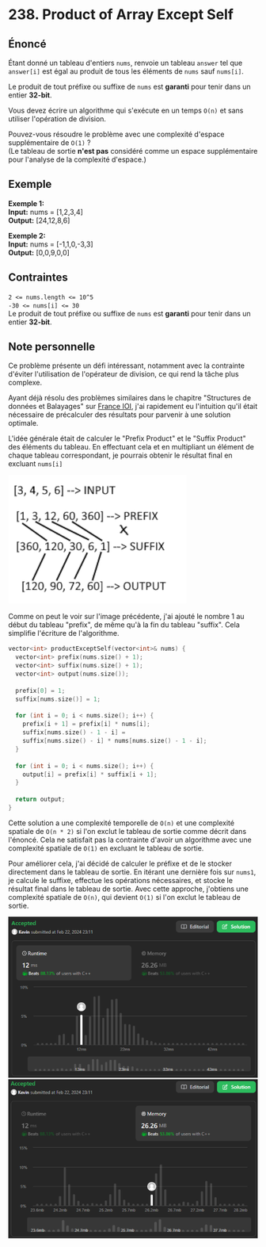 # 238. Product of Array Except Self

## Énoncé

Étant donné un tableau d'entiers `nums`, renvoie un tableau `answer` tel que `answer[i]` est égal au produit de tous les éléments de `nums` sauf `nums[i]`.

Le produit de tout préfixe ou suffixe de `nums` est **garanti** pour tenir dans un entier **32-bit**.

Vous devez écrire un algorithme qui s'exécute en un temps `O(n)` et sans utiliser l'opération de division.

Pouvez-vous résoudre le problème avec une complexité d'espace supplémentaire de `O(1)` ?  
(Le tableau de sortie **n'est pas** considéré comme un espace supplémentaire pour l'analyse de la complexité d'espace.)

## Exemple

**Exemple 1:**  
**Input:** nums = [1,2,3,4]  
**Output:** [24,12,8,6]

**Exemple 2:**  
**Input:** nums = [-1,1,0,-3,3]  
**Output:** [0,0,9,0,0]

## Contraintes

`2 <= nums.length <= 10^5`  
`-30 <= nums[i] <= 30`  
Le produit de tout préfixe ou suffixe de `nums` est **garanti** pour tenir dans un entier **32-bit**.

## Note personnelle

Ce problème présente un défi intéressant, notamment avec la contrainte d'éviter l'utilisation de l'opérateur de division, ce qui rend la tâche plus complexe.

Ayant déjà résolu des problèmes similaires dans le chapitre "Structures de données et Balayages" sur [France IOI](https://www.france-ioi.org/), j'ai rapidement eu l'intuition qu'il était nécessaire de précalculer des résultats pour parvenir à une solution optimale.

L'idée générale était de calculer le "Prefix Product" et le "Suffix Product" des éléments du tableau. En effectuant cela et en multipliant un élément de chaque tableau correspondant, je pourrais obtenir le résultat final en excluant `nums[i]`

<img src="../imgs/0238-img1.png"/>

Comme on peut le voir sur l'image précédente, j'ai ajouté le nombre 1 au début du tableau "prefix", de même qu'à la fin du tableau "suffix". Cela simplifie l'écriture de l'algorithme.

```cpp
vector<int> productExceptSelf(vector<int>& nums) {
  vector<int> prefix(nums.size() + 1);
  vector<int> suffix(nums.size() + 1);
  vector<int> output(nums.size());

  prefix[0] = 1;
  suffix[nums.size()] = 1;

  for (int i = 0; i < nums.size(); i++) {
    prefix[i + 1] = prefix[i] * nums[i];
    suffix[nums.size() - 1 - i] =
    suffix[nums.size() - i] * nums[nums.size() - 1 - i];
  }

  for (int i = 0; i < nums.size(); i++) {
    output[i] = prefix[i] * suffix[i + 1];
  }

  return output;
}
```

Cette solution a une complexité temporelle de `O(n)` et une complexité spatiale de `O(n * 2)` si l'on exclut le tableau de sortie comme décrit dans l'énoncé. Cela ne satisfait pas la contrainte d'avoir un algorithme avec une complexité spatiale de `O(1)` en excluant le tableau de sortie.

Pour améliorer cela, j'ai décidé de calculer le préfixe et de le stocker directement dans le tableau de sortie. En itérant une dernière fois sur `nums1`, je calcule le suffixe, effectue les opérations nécessaires, et stocke le résultat final dans le tableau de sortie. Avec cette approche, j'obtiens une complexité spatiale de `O(n)`, qui devient `O(1)` si l'on exclut le tableau de sortie.

<img src="../imgs/0238-runtime.png"/>
<img src="../imgs/0238-memory.png"/>
